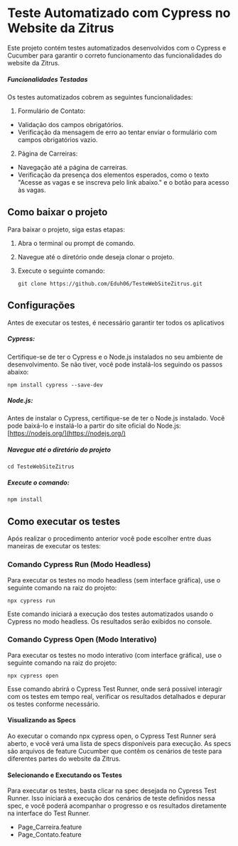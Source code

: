 # Teste Automatizado com Cypress no Website da Zitrus

Este projeto contém testes automatizados desenvolvidos com o Cypress e Cucumber para garantir o correto funcionamento das funcionalidades do website da Zitrus.

##### Funcionalidades Testadas
Os testes automatizados cobrem as seguintes funcionalidades:

1. Formulário de Contato:
- Validação dos campos obrigatórios.
- Verificação da mensagem de erro ao tentar enviar o formulário com campos obrigatórios vazio.

2. Página de Carreiras:
- Navegação até a página de carreiras.
- Verificação da presença dos elementos esperados, como o texto "Acesse as vagas e se inscreva pelo link abaixo." e o botão para acesso às vagas.

 
## Como baixar o projeto

Para baixar o projeto, siga estas etapas:

1. Abra o terminal ou prompt de comando.
2. Navegue até o diretório onde deseja clonar o projeto.
3. Execute o seguinte comando:

       git clone https://github.com/Eduh06/TesteWebSiteZitrus.git

## Configurações

Antes de executar os testes, é necessário garantir ter todos os aplicativos

##### Cypress: 

Certifique-se de ter o Cypress e o Node.js instalados no seu ambiente de desenvolvimento. Se não tiver, você pode instalá-los seguindo os passos abaixo:

    npm install cypress --save-dev

##### Node.js:
   Antes de instalar o Cypress, certifique-se de ter o Node.js instalado. Você pode baixá-lo e instalá-lo a partir do site oficial do Node.js: [https://nodejs.org/](https://nodejs.org/)


##### Navegue até o diretório do projeto 

    cd TesteWebSiteZitrus

##### Execute o comando:

    npm install


## Como executar os testes

Após realizar o procedimento anterior você pode escolher entre duas maneiras de executar os testes:

### Comando Cypress Run (Modo Headless)

Para executar os testes no modo headless (sem interface gráfica), use o seguinte comando na raiz do projeto:

    npx cypress run


Este comando iniciará a execução dos testes automatizados usando o Cypress no modo headless. Os resultados serão exibidos no console.

### Comando Cypress Open (Modo Interativo)

Para executar os testes no modo interativo (com interface gráfica), use o seguinte comando na raiz do projeto:

    npx cypress open


Esse comando abrirá o Cypress Test Runner, onde será possivel interagir com os testes em tempo real, verificar os resultados detalhados e depurar os testes conforme necessário.

#### Visualizando as Specs

Ao executar o comando npx cypress open, o Cypress Test Runner será aberto, e você verá uma lista de specs disponíveis para execução. As specs são arquivos de feature Cucumber que contêm os cenários de teste para diferentes partes do website da Zitrus.

#### Selecionando e Executando os Testes
Para executar os testes, basta clicar na spec desejada no Cypress Test Runner. Isso iniciará a execução dos cenários de teste definidos nessa spec, e você poderá acompanhar o progresso e os resultados diretamente na interface do Test Runner.
- Page_Carreira.feature
- Page_Contato.feature
